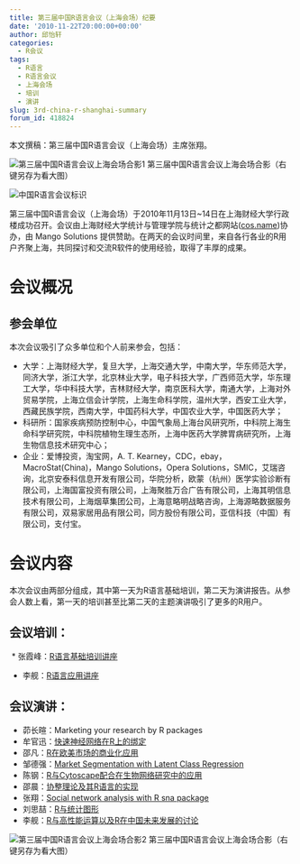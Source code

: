 ```yaml
---
title: 第三届中国R语言会议（上海会场）纪要
date: '2010-11-22T20:00:00+00:00'
author: 邱怡轩
categories:
  - R会议
tags:
  - R语言
  - R语言会议
  - 上海会场
  - 培训
  - 演讲
slug: 3rd-china-r-shanghai-summary
forum_id: 418824
---
```


本文撰稿：第三届中国R语言会议（上海会场）主席张翔。

![第三届中国R语言会议上海会场合影1](https://uploads.cosx.org/2010/11/3rd-China-R-SH-1.jpg "第三届中国R语言会议上海会场合影1") 第三届中国R语言会议上海会场合影（右键另存为看大图） 

![中国R语言会议标识](https://uploads.cosx.org/2010/06/China-R-Logo.png)

第三届中国R语言会议（上海会场）于2010年11月13日~14日在上海财经大学行政楼成功召开。会议由上海财经大学统计与管理学院与统计之都网站([cos.name](https://cos.name/))协办，由 Mango Solutions 提供赞助。在两天的会议时间里，来自各行各业的R用户齐聚上海，共同探讨和交流R软件的使用经验，取得了丰厚的成果。

# 会议概况

## 参会单位

本次会议吸引了众多单位和个人前来参会，包括：

  * 大学：上海财经大学，复旦大学，上海交通大学，中南大学，华东师范大学，同济大学，浙江大学，北京林业大学，电子科技大学，广西师范大学，华东理工大学，华中科技大学，吉林财经大学，南京医科大学，南通大学，上海对外贸易学院，上海立信会计学院，上海生命科学院，温州大学，西安工业大学，西藏民族学院，西南大学，中国药科大学，中国农业大学，中国医药大学；
  * 科研所：国家疾病预防控制中心，中国气象局上海台风研究所，中科院上海生命科学研究院，中科院植物生理生态所，上海中医药大学脾胃病研究所，上海生物信息技术研究中心；
  * 企业：爱博投资，淘宝网，A. T. Kearney，CDC，ebay，MacroStat(China)，Mango Solutions，Opera Solutions，SMIC，艾瑞咨询，北京安泰科信息开发有限公司，华院分析，欧蒙（杭州）医学实验诊断有限公司，上海国富投资有限公司，上海聚胜万合广告有限公司，上海其明信息技术有限公司，上海烟草集团公司，上海意略明战略咨询，上海源略数据服务有限公司，双易家居用品有限公司，同方股份有限公司，亚信科技（中国）有限公司，支付宝。

# 会议内容

本次会议由两部分组成，其中第一天为R语言基础培训，第二天为演讲报告。从参会人数上看，第一天的培训甚至比第二天的主题演讲吸引了更多的R用户。

## 会议培训：

  * 张霞峰：[R语言基础培训讲座](https://uploads.cosx.org/2010/11/China-R-2010-R-basic.ppt)
  * 李舰：[R语言应用讲座](https://uploads.cosx.org/2010/11/China-R-2010-R-Training-Shanghai.zip)

## 会议演讲：

  * 茆长暄：Marketing your research by R packages
  * 牟官迅：[快速神经网络在R上的绑定](https://uploads.cosx.org/2010/11/China-R-2010-libfann-R-Binding.ppt)
  * 邵凡：[R在欧美市场的商业化应用](https://uploads.cosx.org/2010/11/China-R-2010-R-in-Enterprise-Environment.ppt)
  * 邹德强：[Market Segmentation with Latent Class Regression](https://uploads.cosx.org/2010/11/China-R-2010-Market-Segmentation-with-Latent-Class-Regression.pdf)
  * 陈钢：[R与Cytoscape配合在生物网络研究中的应用](https://uploads.cosx.org/2010/11/China-R-2010-R-and-Cytoscape.pdf)
  * 邵晨：[协整理论及其R语言的实现](https://uploads.cosx.org/2010/11/China-R-2010-Cointegrate.ppt)
  * 张翔：[Social network analysis with R sna package](https://uploads.cosx.org/2010/11/China-R-2010-SNA.pdf)
  * 刘思喆：[R与统计图形](https://uploads.cosx.org/2010/11/China-R-2010-R-and-Statistical-Graphics.pdf)
  * 李舰：[R与高性能运算以及R在中国未来发展的讨论](https://uploads.cosx.org/2010/11/China-R-2010-High-Performance-Computing.pdf)
  
![第三届中国R语言会议上海会场合影2](https://uploads.cosx.org/2010/11/3rd-China-R-SH-2.jpg "第三届中国R语言会议上海会场合影2") 第三届中国R语言会议上海会场合影（右键另存为看大图）
